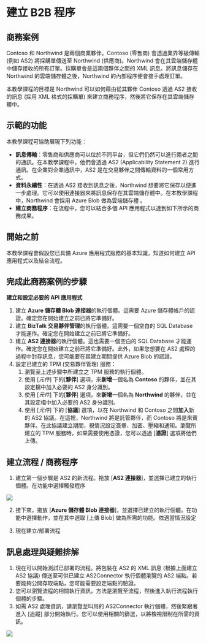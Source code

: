 <properties 
   pageTitle="在 Microsoft Azure 應用程式服務中建立 B2B 程序" 
   description="建立企業對企業程序的概觀" 
   services="app-service\logic" 
   documentationCenter=".net,nodejs,java" 
   authors="harishkragarwal" 
   manager="dwrede" 
   editor=""/>

<tags
   ms.service="app-service-logic"
   ms.devlang="multiple"
   ms.topic="article"
   ms.tgt_pltfrm="na"
   ms.workload="integration" 
   ms.date="03/22/2015"
   ms.author="hariag"/>


# 建立 B2B 程序


## 商務案例 
Contoso 和 Northwind 是兩個商業夥伴。Contoso (零售商) 會透過業界等級傳輸 (例如 AS2) 將採購單傳送至 Northwind (供應商)。Northwind 會在其雲端儲存體中儲存接收的所有訂單。採購單會是這兩個夥伴之間的 XML 訊息。將訊息儲存在 Northwind 的雲端儲存體之後，Northwind 的內部程序便會接手處理訂單。
 
本教學課程的目標是 Northwind 可以如何藉由從其夥伴 Contoso 透過 AS2 接收的訊息 (採用 XML 格式的採購單) 來建立商務程序，然後將它保存在其雲端儲存體中。


## 示範的功能 
本教學課程可協助展現下列功能：

- **訊息傳輸**：零售商和供應商可以位於不同平台，但它們仍然可以進行兩者之間的通訊。在本教學課程中，他們會透過 AS2 (Applicability Statement 2) 進行通訊。在企業對企業通訊中，AS2 是在交易夥伴之間傳輸資料的一個常用方式。
- **資料永續性**：在透過 AS2 接收到訊息之後，Northwind 想要將它保存以便進一步處理。它可以使用連接器來將訊息保存在其雲端儲存體中。在本教學課程中，Northwind 會採用 Azure Blob 做為雲端儲存體 。
- **建立商務程序**：在流程中，您可以結合多個 API 應用程式以達到如下所示的商務成果。


## 開始之前
本教學課程會假設您已具備 Azure 應用程式服務的基本知識，知道如何建立 API 應用程式以及結合流程。


## 完成此商務案例的步驟
**建立和設定必要的 API 應用程式**

1. 建立 **Azure 儲存體 Blob 連接器**的執行個體。這需要 Azure 儲存體帳戶的認證。確定您在開始建立之前已將它準備好。
2. 建立 **BizTalk 交易夥伴管理**的執行個體。這需要一個空白的 SQL Database 才能運作。確定您在開始建立之前已將它準備好。
3. 建立 **AS2 連接器**的執行個體。這也需要一個空白的 SQL Database 才能運作。確定您在開始建立之前已將它準備好。此外，如果您想要在 AS2 處理的過程中封存訊息，您可能要在其建立期間提供 Azure Blob 的認證。
4. 設定已建立的 TPM (交易夥伴管理) 服務：
	1. 瀏覽至上述步驟中所建立之 TPM 服務的執行個體。
	2. 使用 [*元件*] 下的[**夥伴**] 選項，來**新增**一個名為 **Contoso** 的夥伴，並在其設定檔中加入必要的 AS2 身分識別。
	3. 使用 [*元件*] 下的[**夥伴**] 選項，來**新增**一個名為 **Northwind** 的夥伴，並在其設定檔中加入必要的 AS2 身分識別。
	4. 使用 [*元件*] 下的 [**協議**] 選項，以在 Northwind 和 Contoso 之間**加入**新的 AS2 協議。在這裡，Northwind 將是託管夥伴，而 Contoso 將是來賓夥伴。在此協議建立期間，視情況設定簽章、加密、壓縮和通知。瀏覽所建立的 TPM 服務時，如果需要使用憑證，您可以透過 [**憑證**] 選項將他們上傳。


## 建立流程 / 商務程序
1. 建立第一個步驟是 AS2 的新流程。拖放 [**AS2 連接器**]，並選擇已建立的執行個體。在功能中選擇觸發程序

![][1]

2. 接下來，拖放 [**Azure 儲存體 Blob 連接器**]，並選擇已建立的執行個體。在功能中選擇動作，並在其中選取 [上傳 Blob] 做為所需的功能。依適當情況設定

3. 現在建立/部署流程


## 訊息處理與疑難排解
1. 現在可以開始測試已部署的流程。將包裝在 AS2 的 XML 訊息 (根據上面建立 AS2 協議) 傳送至可供已建立 AS2Connector 執行個體瀏覽的 AS2 端點。若要能夠公開存取端點，您可能需要設定端點的驗證。
2. 您可以瀏覽流程的相關執行資訊，方法是瀏覽至流程，然後進入執行流程執行個體的步驟。
3. 如需 AS2 處理資訊，請瀏覽至叫用的 AS2Connector 執行個體，然後緊跟著進入 [追蹤] 部分開始執行。您可以使用相關的篩選，以將檢視限制在所需的資訊。

![][2]

<!--Image references-->
[1]: ./media/app-service-logic-create-a-b2b-process/Flow.jpg
[2]: ./media/app-service-logic-create-a-b2b-process/Tracking.jpg
 

<!---HONumber=62-->